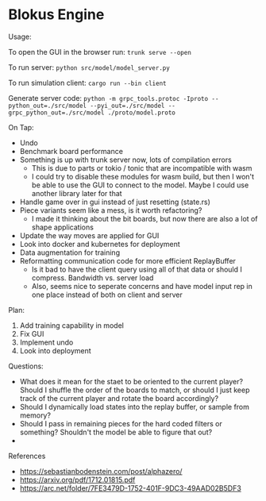# Blokus Engine

Usage:

To open the GUI in the browser run:
`trunk serve --open`

To run server:
`python src/model/model_server.py`

To run simulation client:
`cargo run --bin client`

Generate server code: `python -m grpc_tools.protoc -Iproto --python_out=./src/model --pyi_out=./src/model --grpc_python_out=./src/model ./proto/model.proto`


On Tap:
- Undo
- Benchmark board performance
- Something is up with trunk server now, lots of compilation errors
    - This is due to parts or tokio / tonic that are incompatible with wasm
    - I could try to disable these modules for wasm build, but then I won't be able to use the 
    GUI to connect to the model. Maybe I could use another library later for that
- Handle game over in gui instead of just resetting (state.rs)
- Piece variants seem like a mess, is it worth refactoring?
    - I made it thinking about the bit boards, but now there are also a lot of shape applications
- Update the way moves are applied for GUI
- Look into docker and kubernetes for deployment
- Data augmentation for training
- Reformatting communication code for more efficient ReplayBuffer
    - Is it bad to have the client query using all of that data or should I compress. Bandwidth vs. server load
    - Also, seems nice to seperate concerns and have model input rep in one place instead of both on client and server

Plan:
1. Add training capability in model
2. Fix GUI
3. Implement undo
4. Look into deployment

Questions:
- What does it mean for the staet to be oriented to the current player? Should I shuffle the order of the boards to match,
or should I just keep track of the current player and rotate the board accordingly?
- Should I dynamically load states into the replay buffer, or sample from memory?
- Should I pass in remaining pieces for the hard coded filters or something? Shouldn't the model be able to figure that out?
- 

References
- https://sebastianbodenstein.com/post/alphazero/
- https://arxiv.org/pdf/1712.01815.pdf
- https://arc.net/folder/7FE3479D-1752-401F-9DC3-49AAD02B5DF3